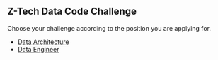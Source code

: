 ## Z-Tech Data Code Challenge

Choose your challenge according to the position you are applying for.


- [Data Architecture](https://github.com/ztech-company/ztech-data-code-challenge/blob/main/Data%20Architecture/Data%20Architecture%20Test.md)
- [Data Engineer](https://github.com/ztech-company/ztech-data-code-challenge/blob/main/Data%20Engineer/Data%20Engineer%20Test.md)

